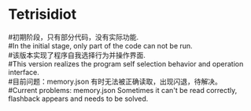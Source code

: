 # Tetrisidiot  
#初期阶段，只有部分代码，没有实际功能.  
#In the initial stage, only part of the code can not be run.  
#该版本实现了程序自我选择行为并操作界面.  
#This version realizes the program self selection behavior and operation interface.  
#目前问题：memory.json 有时无法被正确读取，出现闪退，待解决。  
#Current problems: memory.json Sometimes it can't be read correctly, flashback appears and needs to be solved.  
